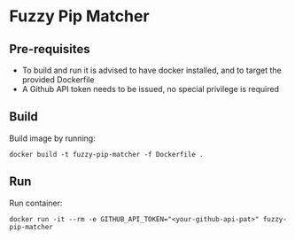 # Fuzzy Pip Matcher

## Pre-requisites

- To build and run it is advised to have docker installed, and to target the provided Dockerfile
- A Github API token needs to be issued, no special privilege is required

## Build

Build image by running:

```shell
docker build -t fuzzy-pip-matcher -f Dockerfile .
```

## Run

Run container:

```shell
docker run -it --rm -e GITHUB_API_TOKEN="<your-github-api-pat>" fuzzy-pip-matcher
```
